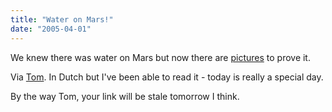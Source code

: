 ```yaml
---
title: "Water on Mars!"
date: "2005-04-01"
---
```


We knew there was water on Mars but now there are [pictures](http://antwrp.gsfc.nasa.gov/apod/ap050401.html) to prove it.

Via [Tom](http://blogs.cocoondev.org/tomk/archives/003003.html). In Dutch but I've been able to read it - today is really a special day.

By the way Tom, your link will be stale tomorrow I think.

